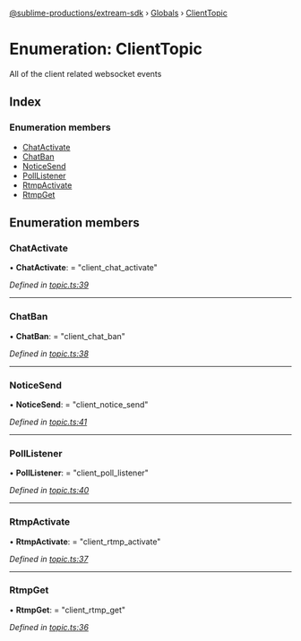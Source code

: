 [@sublime-productions/extream-sdk](../README.md) › [Globals](../globals.md) › [ClientTopic](clienttopic.md)

# Enumeration: ClientTopic

All of the client related websocket events

## Index

### Enumeration members

* [ChatActivate](clienttopic.md#chatactivate)
* [ChatBan](clienttopic.md#chatban)
* [NoticeSend](clienttopic.md#noticesend)
* [PollListener](clienttopic.md#polllistener)
* [RtmpActivate](clienttopic.md#rtmpactivate)
* [RtmpGet](clienttopic.md#rtmpget)

## Enumeration members

###  ChatActivate

• **ChatActivate**: = "client_chat_activate"

*Defined in [topic.ts:39](https://github.com/Extream-SaaS/ex-sdk/blob/c40df84/src/topic.ts#L39)*

___

###  ChatBan

• **ChatBan**: = "client_chat_ban"

*Defined in [topic.ts:38](https://github.com/Extream-SaaS/ex-sdk/blob/c40df84/src/topic.ts#L38)*

___

###  NoticeSend

• **NoticeSend**: = "client_notice_send"

*Defined in [topic.ts:41](https://github.com/Extream-SaaS/ex-sdk/blob/c40df84/src/topic.ts#L41)*

___

###  PollListener

• **PollListener**: = "client_poll_listener"

*Defined in [topic.ts:40](https://github.com/Extream-SaaS/ex-sdk/blob/c40df84/src/topic.ts#L40)*

___

###  RtmpActivate

• **RtmpActivate**: = "client_rtmp_activate"

*Defined in [topic.ts:37](https://github.com/Extream-SaaS/ex-sdk/blob/c40df84/src/topic.ts#L37)*

___

###  RtmpGet

• **RtmpGet**: = "client_rtmp_get"

*Defined in [topic.ts:36](https://github.com/Extream-SaaS/ex-sdk/blob/c40df84/src/topic.ts#L36)*
